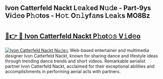 ## Ivon Catterfeld Nackt L𝚎a𝚔ed N𝚞𝚍e - Part-9ys Vi𝚍𝚎o P𝚑𝚘tos - H𝚘𝚝 O𝚗𝚕yf𝚊ns L𝚎a𝚔s MO8Bz

# <h2><a href="http://kf41w8l.oniu.top/?m=Ivon+Catterfeld+Nackt">🔗👉 🔴 Ivon Catterfeld Nackt P𝚑ot𝚘𝚜 V𝚒d𝚎o</a></h2>

[![Ivon Catterfeld Nackt Nu𝚍e𝚜](https://i.imgur.com/0qMVB7G.gif)](http://kf41w8l.oniu.top/?m=Ivon+Catterfeld+Nackt)
Web-based entertainer and multimedia designer Ivon Catterfeld Nackt, known for sharing dance and lifestyle ideas through trending dance trends and short videos. Remarkable aerialist partner Ivon Catterfeld Nackt, acclaimed for their exceptional abilities and accomplishments in performing aerial acts with partners.  
